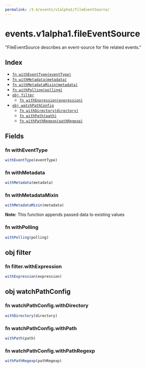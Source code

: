 ```yaml
---
permalink: /3.4/events/v1alpha1/fileEventSource/
---
```


# events.v1alpha1.fileEventSource

"FileEventSource describes an event-source for file related events."

## Index

* [`fn withEventType(eventType)`](#fn-witheventtype)
* [`fn withMetadata(metadata)`](#fn-withmetadata)
* [`fn withMetadataMixin(metadata)`](#fn-withmetadatamixin)
* [`fn withPolling(polling)`](#fn-withpolling)
* [`obj filter`](#obj-filter)
  * [`fn withExpression(expression)`](#fn-filterwithexpression)
* [`obj watchPathConfig`](#obj-watchpathconfig)
  * [`fn withDirectory(directory)`](#fn-watchpathconfigwithdirectory)
  * [`fn withPath(path)`](#fn-watchpathconfigwithpath)
  * [`fn withPathRegexp(pathRegexp)`](#fn-watchpathconfigwithpathregexp)

## Fields

### fn withEventType

```ts
withEventType(eventType)
```



### fn withMetadata

```ts
withMetadata(metadata)
```



### fn withMetadataMixin

```ts
withMetadataMixin(metadata)
```



**Note:** This function appends passed data to existing values

### fn withPolling

```ts
withPolling(polling)
```



## obj filter



### fn filter.withExpression

```ts
withExpression(expression)
```



## obj watchPathConfig



### fn watchPathConfig.withDirectory

```ts
withDirectory(directory)
```



### fn watchPathConfig.withPath

```ts
withPath(path)
```



### fn watchPathConfig.withPathRegexp

```ts
withPathRegexp(pathRegexp)
```


